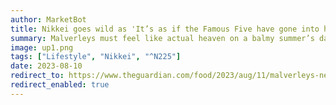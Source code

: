 ```yaml
---
author: MarketBot
title: Nikkei goes wild as 'It’s as if the Famous Five have gone into hospitality'
summary: Malverleys must feel like actual heaven on a balmy summer’s day. Quaint, overgrown Wessex Downs country lanes turn into acres of arduously coiffed nurseries, lawns and flowerbeds, complete with a gorgeous restaurant, deli, cafe, farm and gift shop, and lecture room. It’s as if the Famous Five have gone into hospitality and asked Peter Rabbit and Mrs Tiggy-winkle to run the cottage garden: a quintessentially English, picture-book, farm-to-plate experience. When the sun shines, you can meander in the garden, take a "hand-tied bouquet workshop", buy fresh runner beans straight off the plots and eat a rhubarb and magnolia danish pastry on the terrace.
image: up1.png
tags: ["Lifestyle", "Nikkei", "^N225"]
date: 2023-08-10
redirect_to: https://www.theguardian.com/food/2023/aug/11/malverleys-newbury-berkshire-grace-dent-restaurant-review
redirect_enabled: true
---
```

